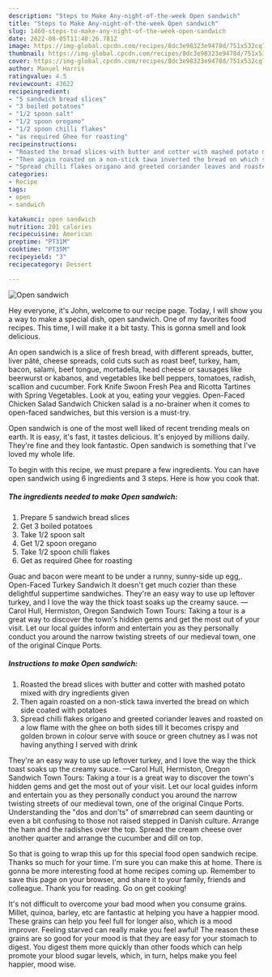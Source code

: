 ```yaml
---
description: "Steps to Make Any-night-of-the-week Open sandwich"
title: "Steps to Make Any-night-of-the-week Open sandwich"
slug: 1460-steps-to-make-any-night-of-the-week-open-sandwich
date: 2022-08-05T11:48:26.781Z
image: https://img-global.cpcdn.com/recipes/8dc3e98323e9478d/751x532cq70/open-sandwich-recipe-main-photo.jpg
thumbnail: https://img-global.cpcdn.com/recipes/8dc3e98323e9478d/751x532cq70/open-sandwich-recipe-main-photo.jpg
cover: https://img-global.cpcdn.com/recipes/8dc3e98323e9478d/751x532cq70/open-sandwich-recipe-main-photo.jpg
author: Manuel Harris
ratingvalue: 4.5
reviewcount: 43622
recipeingredient:
- "5 sandwich bread slices"
- "3 boiled potatoes"
- "1/2 spoon salt"
- "1/2 spoon oregano"
- "1/2 spoon chilli flakes"
- "as required Ghee for roasting"
recipeinstructions:
- "Roasted the bread slices with butter and cotter with mashed potato mixed with dry ingredients given"
- "Then again roasted on a non-stick tawa inverted the bread on which side coated with potatoes"
- "Spread chilli flakes origano and greeted coriander leaves and roasted on a low flame with the ghee on both sides till it becomes crispy and golden brown in colour serve with souce or green chutney as I was not having anything I served with drink"
categories:
- Recipe
tags:
- open
- sandwich

katakunci: open sandwich 
nutrition: 201 calories
recipecuisine: American
preptime: "PT31M"
cooktime: "PT35M"
recipeyield: "3"
recipecategory: Dessert

---
```



![Open sandwich](https://img-global.cpcdn.com/recipes/8dc3e98323e9478d/751x532cq70/open-sandwich-recipe-main-photo.jpg)

Hey everyone, it's John, welcome to our recipe page. Today, I will show you a way to make a special dish, open sandwich. One of my favorites food recipes. This time, I will make it a bit tasty. This is gonna smell and look delicious.

An open sandwich is a slice of fresh bread, with different spreads, butter, liver pâté, cheese spreads, cold cuts such as roast beef, turkey, ham, bacon, salami, beef tongue, mortadella, head cheese or sausages like beerwurst or kabanos, and vegetables like bell peppers, tomatoes, radish, scallion and cucumber. Fork Knife Swoon Fresh Pea and Ricotta Tartines with Spring Vegetables. Look at you, eating your veggies. Open-Faced Chicken Salad Sandwich Chicken salad is a no-brainer when it comes to open-faced sandwiches, but this version is a must-try.

Open sandwich is one of the most well liked of recent trending meals on earth. It is easy, it's fast, it tastes delicious. It's enjoyed by millions daily. They're fine and they look fantastic. Open sandwich is something that I've loved my whole life.


To begin with this recipe, we must prepare a few ingredients. You can have open sandwich using 6 ingredients and 3 steps. Here is how you cook that.

<!--inarticleads1-->

##### The ingredients needed to make Open sandwich:

1. Prepare 5 sandwich bread slices
1. Get 3 boiled potatoes
1. Take 1/2 spoon salt
1. Get 1/2 spoon oregano
1. Take 1/2 spoon chilli flakes
1. Get as required Ghee for roasting


Guac and bacon were meant to be under a runny, sunny-side up egg,. Open-Faced Turkey Sandwich It doesn&#39;t get much cozier than these delightful suppertime sandwiches. They&#39;re an easy way to use up leftover turkey, and I love the way the thick toast soaks up the creamy sauce. —Carol Hull, Hermiston, Oregon Sandwich Town Tours: Taking a tour is a great way to discover the town&#39;s hidden gems and get the most out of your visit. Let our local guides inform and entertain you as they personally conduct you around the narrow twisting streets of our medieval town, one of the original Cinque Ports. 

<!--inarticleads2-->

##### Instructions to make Open sandwich:

1. Roasted the bread slices with butter and cotter with mashed potato mixed with dry ingredients given
1. Then again roasted on a non-stick tawa inverted the bread on which side coated with potatoes
1. Spread chilli flakes origano and greeted coriander leaves and roasted on a low flame with the ghee on both sides till it becomes crispy and golden brown in colour serve with souce or green chutney as I was not having anything I served with drink


They&#39;re an easy way to use up leftover turkey, and I love the way the thick toast soaks up the creamy sauce. —Carol Hull, Hermiston, Oregon Sandwich Town Tours: Taking a tour is a great way to discover the town&#39;s hidden gems and get the most out of your visit. Let our local guides inform and entertain you as they personally conduct you around the narrow twisting streets of our medieval town, one of the original Cinque Ports. Understanding the &#34;dos and don&#39;ts&#34; of smørrebrød can seem daunting or even a bit confusing to those not raised stepped in Danish culture. Arrange the ham and the radishes over the top. Spread the cream cheese over another quarter and arrange the cucumber and dill on top. 

So that is going to wrap this up for this special food open sandwich recipe. Thanks so much for your time. I'm sure you can make this at home. There is gonna be more interesting food at home recipes coming up. Remember to save this page on your browser, and share it to your family, friends and colleague. Thank you for reading. Go on get cooking!

It's not difficult to overcome your bad mood when you consume grains. Millet, quinoa, barley, etc are fantastic at helping you have a happier mood. These grains can help you feel full for longer also, which is a mood improver. Feeling starved can really make you feel awful! The reason these grains are so good for your mood is that they are easy for your stomach to digest. You digest them more quickly than other foods which can help promote your blood sugar levels, which, in turn, helps make you feel happier, mood wise.
